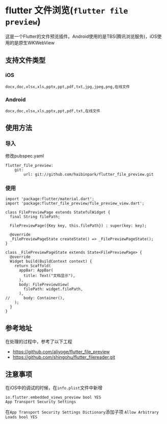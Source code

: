 # flutter 文件浏览(`flutter file preview`)
这是一个Flutter的文件预览插件。Android使用的是TBS(腾讯浏览服务)，iOS使用的是原生WKWebView

## 支持文件类型
### iOS
```
docx,doc,xlsx,xls,pptx,ppt,pdf,txt,jpg,jpeg,png,在线文件
```
### Android
```
docx,doc,xlsx,xls,pptx,ppt,pdf,txt,在线文件
```
## 使用方法
### 导入
修改pubspec.yaml
```
flutter_file_preview:
    git:
        url: git://github.com/haibinpark/flutter_file_preview.git
```
### 使用
```
import 'package:flutter/material.dart';
import 'package:flutter_file_preview/file_preview_view.dart';

class FilePreviewPage extends StatefulWidget {
  final String filePath;

  FilePreviewPage({Key key, this.filePath}) : super(key: key);

  @override
  _FilePreviewPageState createState() => _FilePreviewPageState();
}

class _FilePreviewPageState extends State<FilePreviewPage> {
  @override
  Widget build(BuildContext context) {
    return Scaffold(
      appBar: AppBar(
        title: Text("文档显示"),
      ),
      body: FilePreviewView(
        filePath: widget.filePath,
      ),
//      body: Container(),
    );
  }
}

```

## 参考地址
在处理的过程中，参考了以下工程

- https://github.com/aliyoge/flutter_file_preview
- https://github.com/shingohu/flutter_filereader.git

## 注意事项
在iOS中的调试的时候，在`info.plist`文件中新增
```
io.flutter.embedded_views_preview bool YES
App Transport Security Settings
```

在`App Transport Security Settings Dictionary`添加子项
`Allow Arbitrary Loads bool YES`
